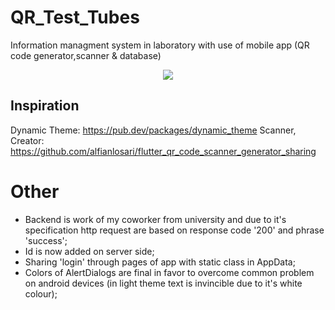 # QR_Test_Tubes
Information managment system in laboratory with use of mobile app (QR code generator,scanner & database)

<p align="center"> <img src="qrtubes.gif" /> </p>

## Inspiration

Dynamic Theme: https://pub.dev/packages/dynamic_theme
Scanner, Creator: https://github.com/alfianlosari/flutter_qr_code_scanner_generator_sharing

# Other

- Backend is work of my coworker from university and due to it's specification http request are based on response code '200' and phrase 'success';
- Id is now added on server side;
- Sharing 'login' through pages of app with static class in AppData;
- Colors of AlertDialogs are final in favor to overcome common problem on android devices (in light theme text is invincible due to it's white colour);

